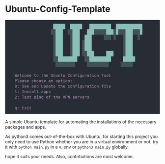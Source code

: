 # Ubuntu-Config-Template

![Preview](media/image.png)

A simple Ubuntu template for automating the installations of the necessary packages and apps.

As python3 comes out-of-the-box with Ubuntu, for starting this project you only need to use Python whether you are in a virtual environment or not.
try it with `python main.py` in a v. env or `python3 main.py` globally.

hope it suits your needs. Also, contributions are most welcome.
